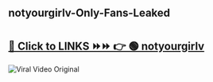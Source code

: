 
 ## notyourgirlv-Only-Fans-Leaked

# <h2><a href="https://clipsfans.com/notyourgirlv&ref=git">🔗 Click to LINKS ⏩⏩ 👉 🟢 notyourgirlv </a></h2>

<a href="https://clipsfans.com/notyourgirlv&ref=git" rel="nofollow" data-target="animated-image.originalLink"><img src="https://i.ibb.co.com/xMMVF88/686577567.gif" alt="Viral Video Original" style="max-width: 100%; display: inline-block;" data-target="animated-image.originalImage"></a>
